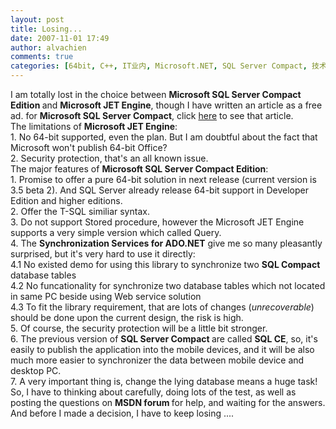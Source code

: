 ```yaml
---
layout: post
title: Losing...
date: 2007-11-01 17:49
author: alvachien
comments: true
categories: [64bit, C++, IT业内, Microsoft.NET, SQL Server Compact, 技术Tips]
---
```

<div id="bp-C678F199F470A1FB_957-content">
<div>I am totally lost in the choice between <strong>Microsoft SQL Server Compact Edition </strong>and <strong>Microsoft JET Engine</strong>, though I have written an article as a free ad. for <strong>Microsoft SQL Server Compact</strong>, click <a href="http://blog.csdn.net/alvachien/archive/2007/10/16/1827844.aspx" target="_blank">here</a> to see that article.</div>
<div> </div>
<div>The limitations of <strong>Microsoft JET Engine</strong>:</div>
<div>1. No 64-bit supported, even the plan. But I am doubtful about the fact that Microsoft won't publish 64-bit Office?</div>
<div>2. Security protection, that's an all known issue.</div>
<div> </div>
<div>The major features of <strong>Microsoft SQL Server Compact Edition</strong>:</div>
<div>1. Promise to offer a pure 64-bit solution in next release (current version is 3.5 beta 2). And SQL Server already release 64-bit support in Developer Edition and higher editions.</div>
<div>2. Offer the T-SQL similiar syntax.</div>
<div>3. Do not support Stored procedure, however the Microsoft JET Engine supports a very simple version which called Query.</div>
<div>4. The <strong>Synchronization Services for ADO.NET</strong> give me so many pleasantly surprised, but it's very hard to use it directly:</div>
<div>4.1 No existed demo for using this library to synchronize two <strong>SQL Compact </strong>database tables</div>
<div>4.2 No funcationality for synchronize two database tables which not located in same PC beside using Web service solution</div>
<div>4.3 To fit the library requirement, that are lots of changes (<em>unrecoverable</em>) should be done upon the current design, the risk is high.</div>
<div>5. Of course, the security protection will be a little bit stronger.</div>
<div>6. The previous version of <strong>SQL Server Compact </strong>are called <strong>SQL CE</strong>, so, it's easily to publish the application into the mobile devices, and it will be also much more easier to synchronizer the data between mobile device and desktop PC.</div>
<div>7. A very important thing is, change the lying database means a huge task!</div>
<div> </div>
<div>So, I have to thinking about carefully, doing lots of the test, as well as posting the questions on <strong>MSDN forum </strong>for help, and waiting for the answers.</div>
<div> </div>
<div>And before I made a decision, I have to keep losing ....</div>
</div>
